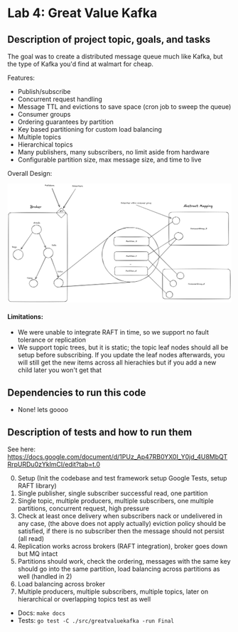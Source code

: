 # Lab 4: Great Value Kafka

## Description of project topic, goals, and tasks

The goal was to create a distributed message queue much like Kafka, but the type of Kafka you'd find at walmart for cheap.

Features:
- Publish/subscribe
- Concurrent request handling
- Message TTL and evictions to save space (cron job to sweep the queue)
- Consumer groups
- Ordering guarantees by partition
- Key based partitioning for custom load balancing
- Multiple topics
- Hierarchical topics
- Many publishers, many subscribers, no limit aside from hardware
- Configurable partition size, max message size, and time to live

Overall Design:

![alt text](image.png)

#### Limitations:

- We were unable to integrate RAFT in time, so we support no fault tolerance or replication
- We support topic trees, but it is static; the topic leaf nodes should all be setup before subscribing. If you update the leaf nodes afterwards, you will still get the new items across all hierachies but if you add a new child later you won't get that

## Dependencies to run this code

- None! lets goooo

## Description of tests and how to run them

See here: https://docs.google.com/document/d/1PUz_Ap47RB0YX0I_Y0jd_4U8MbQTRrpURDu0zYklmCI/edit?tab=t.0

0. Setup (Init the codebase and test framework setup Google Tests, setup RAFT library)
1. Single publisher, single subscriber successful read, one partition
2. Single topic, multiple producers, multiple subscribers, one multiple partitions, concurrent request, high pressure
3. Check at least once delivery when subscribers nack or undelivered in any case, (the above does not apply actually) eviction policy should be satisfied, if there is no subscriber then the message should not persist (all read)
4. Replication works across brokers (RAFT integration), broker goes down but MQ intact
5. Partitions should work, check the ordering, messages with the same key should go into the same partition, load balancing across partitions as well (handled in 2)
6. Load balancing across broker
7. Multiple producers, multiple subscribers, multiple topics, later on hierarchical or overlapping topics test as well


- Docs: `make docs`
- Tests: `go test -C ./src/greatvaluekafka -run Final`
